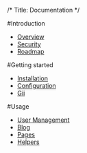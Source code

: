 /*
Title: Documentation
*/

#Introduction

- [Overview](overview.md)
- [Security](security.md)
- [Roadmap](roadmap.md)

#Getting started

- [Installation](installation.md)
- [Configuration](configuration.md)
- [Gii](gii.md)

#Usage

- [User Management](users.md)
- [Blog](blog.md)
- [Pages](pages.md)
- [Helpers](helpers.md)